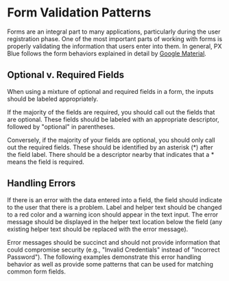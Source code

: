 # Form Validation Patterns

Forms are an integral part to many applications, particularly during the user registration phase. One of the most important parts of working with forms is properly validating the information that users enter into them. In general, PX Blue follows the form behaviors explained in detail by [Google Material](https://material.io/design/components/text-fields.html#anatomy).

## Optional v. Required Fields
When using a mixture of optional and required fields in a form, the inputs should be labeled appropriately. 

If the majority of the fields are required, you should call out the fields that are optional. These fields should be labeled with an appropriate descriptor, followed by "optional" in parentheses.

Conversely, if the majority of your fields are optional, you should only call out the required fields. These should be identified by an asterisk (*) after the field label. There should be a descriptor nearby that indicates that a * means the field is required.

## Handling Errors

If there is an error with the data entered into a field, the field should indicate to the user that there is a problem. Label and helper text should be changed to a red color and a warning icon should appear in the text input. The error message should be displayed in the helper text location below the field (any existing helper text should be replaced with the error message). 

Error messages should be succinct and should not provide information that could compromise security (e.g., "Invalid Credentials" instead of "Incorrect Password"). The following examples demonstrate this error handling behavior as well as provide some patterns that can be used for matching common form fields.

<!-- {{ angular stackblitz=https://stackblitz.com/edit/pxblue-form-validation-angular?embed=1&file=app/app.component.ts&hideNavigation=1&view=preview }}
{{ react stackblitz=https://stackblitz.com/edit/pxblue-form-validation-react?embed=1&file=index.js&hideNavigation=1&view=preview }} -->